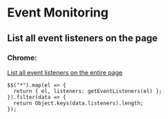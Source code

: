 # Event Monitoring

## List all event listeners on the page

### Chrome:
[List all event listeners on the entire page](https://devtoolstips.org/tips/en/list-all-event-listeners/)
```
$$("*").map(el => {
  return { el, listeners: getEventListeners(el) };
}).filter(data => {
  return Object.keys(data.listeners).length;
});
```
